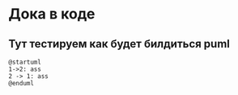 # Дока в коде
## Тут тестируем как будет билдиться puml
```puml
@startuml
1->2: ass
2 -> 1: ass
@enduml
```